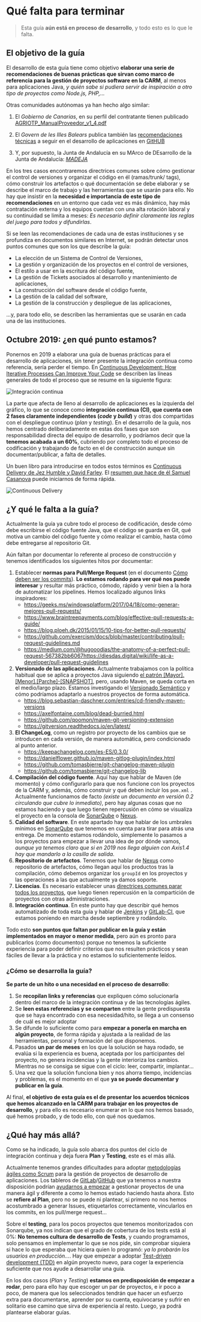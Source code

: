 # Qué falta para terminar
> Esta guía **aún está en proceso de desarrollo**,  y todo esto es lo que le falta.


## El objetivo de la guía
El desarrollo de esta guía tiene como objetivo **elaborar una serie de recomendaciones de buenas prácticas que sirvan como marco de referencia para la gestión de proyectos software en la CARM**, al menos para aplicaciones Java, *y quién sabe si pudiera servir de inspiración a otro tipo de proyectos como Node.js, PHP,...*

Otras comunidades autónomas ya han hecho algo similar:

1. El *Gobierno de Canarias*, en su perfil del contratante tienen publicado [AGRIOTP_ManualProveedor_v1_4.pdf](http://www.gobiernodecanarias.org/perfildelcontratante/apipublica/documento.html?documento=128468&anuncio=133460)

2. El *Govern de les Illes Balears* publica también las [recomendaciones técnicas](http://governib.github.io/) a seguir en el desarrollo de aplicaciones en [GitHUB](https://github.com/GovernIB/)

3. Y, por supuesto, la Junta de Andalucía en su MArco de DEsarrollo de la Junta de Andalucía: *[MADEJA](http://www.juntadeandalucia.es/servicios/madeja/contenido)* 


En los tres casos encontraremos directrices comunes sobre cómo gestionar el control de versiones y organizar el código en él (ramas/trunk/ tags), cómo construir los artefactos o qué documentación se debe elaborar y se describe el marco de trabajo y las herramientas que se usarán para ello. No hay que insistir en la **necesidad e importancia de este tipo de recomendaciones** en un entorno que cada vez es más dinámico, hay más contratación externa y los equipos cuentan con una alta rotación laboral y su continuidad se limita a meses: *Es necesario definir claramente las reglas del juego para todos y difundirlas*.


Si se leen las recomendaciones de cada una de estas instituciones y se profundiza en documentos similares en Internet, se podrán detectar unos puntos comunes que son los que describe la guía:

* La elección de un Sistema de Control de Versiones,
* La gestión y organización de los proyectos en el control de versiones,
* El estilo a usar en la escritura del código fuente,
* La gestión de Tickets asociados al desarrollo y mantenimiento de aplicaciones,
* La construcción del software desde el código fuente,
* La gestión de la calidad del software,
* La gestión de la construcción y despliegue de las aplicaciones,

...y, para todo ello, se describen las herramientas que se usarán en cada una de las instituciones.

## Octubre 2019: ¿en qué punto estamos?
Ponernos en 2019 a elaborar una guía de buenas prácticas para el desarrollo de aplicaciones, sin tener presente la integración continua como referencia, sería perder el tiempo. En [Continuous Development: How Iterative Processes Can Improve Your Code](https://deploybot.com/blog/continuous-development) se describen las líneas generales de todo el proceso que se resume en la siguiente figura:

![Integración continua](imagenes/TODO-02.png)

La parte que afecta de lleno al desarrollo de aplicaciones es la izquierda del gráfico, lo que se conoce como **integración continua (CI), que cuenta con 2 fases claramente independientes (*code* y *build*)** y otras dos compartidas con el despliegue continuo (*plan* y *testing*). En el desarrollo de la guía, nos hemos centrado deliberadamente en estas dos fases que son responsabilidad directa del equipo de desarrollo, y podríamos decir que la **tenemos acabada a un 60%**, cubriendo por completo todo el proceso de codificación y trabajando de facto en el de construcción aunque sin documentar/publicar, a falta de detalles.

Un buen libro para introducirse en todos estos términos es [Continuous Delivery de Jez Humble y David Farley](https://www.amazon.es/Continuous-Delivery-Deployment-Automation-Addison-Wesley/dp/0321601912/). El [resumen que hace de él Samuel Casanova](https://samuelcasanova.com/2017/12/resumen-continuous-delivery/) puede iniciarnos de forma rápida.

![Continuous Delivery](imagenes/TODO-01.jpg)

## ¿Y qué le falta a la guía?
Actualmente la guía ya cubre todo el proceso de codificación, desde cómo debe escribirse el código fuente Java, que el código se guarda en Git, qué motiva un cambio del código fuente y cómo realizar el cambio, hasta cómo debe entregarse al repositorio Git.

Aún faltan por documentar lo referente al proceso de construcción y tenemos identificados los siguientes hitos por documentar:

1. Establecer **normas para Pull/Merge Request** (en el documento [Cómo deben ser los commits](Guia-Commits.md)). **Lo estamos rodando para ver qué nos puede interesar** y resultar más práctico, cómodo, rápido y venir bien a la hora de automatizar los pipelines. Hemos localizado algunos links inspiradores:
    * https://geeks.ms/windowsplatform/2017/04/18/como-generar-mejores-pull-requests/
    * https://www.braintreepayments.com/blog/effective-pull-requests-a-guide/
    * https://blog.ploeh.dk/2015/01/15/10-tips-for-better-pull-requests/
    * https://github.com/exercism/docs/blob/master/contributing/pull-request-guidelines.md
    * https://medium.com/@hugooodias/the-anatomy-of-a-perfect-pull-request-567382bb6067https://diesdas.digital/wiki/life-as-a-developer/pull-request-guidelines 
1. **Versionado de las aplicaciones**. Actualmente trabajamos con la política habitual que se aplica a proyectos Java siguiendo [el patrón [Mayor].[Menor].[Parche]-[SNAPSHOT]](../Politicas-de-versionado.md), pero, usando Maven, se queda corta en el medio/largo plazo. Estamos investigando el [Versionado Semántico](https://semver.org/lang/es/) y cómo podríamos adaptarlo a nuestros proyectos de forma automática. 
    * https://blog.sebastian-daschner.com/entries/cd-friendly-maven-versions
    * https://axelfontaine.com/blog/dead-burried.html
    * https://github.com/qoomon/maven-git-versioning-extension
    * https://gitversion.readthedocs.io/en/latest/
1. **El ChangeLog**, como un registro por proyecto de los cambios que se introducen en cada versión, de manera automática, pero condicionado al punto anterior. 
    * https://keepachangelog.com/es-ES/0.3.0/
    * https://danielflower.github.io/maven-gitlog-plugin/index.html
    * https://github.com/tomasbjerre/git-changelog-maven-plugin
    * https://github.com/tomasbjerre/git-changelog-lib  
1. **Compilación del código fuente**. Aquí hay que hablar de Maven (de momento) y cómo configurarlo para que nos funcione con los proyectos de la CARM y, además, cómo construir y qué deben incluir los ```pom.xml``` . Actualmente funcionamos de facto *(existe un documento en versión 0.2 circulando que cubre lo inmediato)*, pero hay algunas cosas que no estamos haciendo y que luego tienen repercusión en cómo se visualiza el proyecto en la consola de [SonarQube](https://sonarqube.carm.es) o [Nexus](https://nexus.carm.es).
2. **Calidad del software**. En este apartado hay que hablar de los umbrales mínimos en [SonarQube](https://sonarqube.carm.es) que tenemos en cuenta para tirar para atrás una entrega. De momento estamos rodándolo, simplemente lo pasamos a los proyectos para empezar a llevar una idea de por dónde vamos, *aunque ya tenemos claro que si en 2019 nos llega alguien con Axis1.4 hay que mandarlo a la casilla de salida*. 
3. **Repositorio de artefactos**. Tenemos que hablar de [Nexus](https://nexus.carm.es) como repositorio de artefactos, cómo llegan aquí los productos tras la compilación, cómo debemos organizar los ```groupId``` en los proyectos y las operaciones a las que actualmente ya damos soporte.
4. **Licencias**. Es necesario establecer unas [directrices comunes parar todos los proyectos](https://www.barcelona.cat/digitalstandards/es/tech-sovereignty/0.1/public-administration/), que luego tienen repercusión en la compartición de proyectos con otras administraciones.
5. **Integración continua**. En este punto hay que describir qué hemos automatizado de toda esta guía y hablar de [Jenkins](https://jenkins.carm.es) y [GitLab-CI](https://gitlab.carm.es), que estamos poniendo en marcha desde septiembre y rodándolo.

Todo esto **son puntos que faltan por publicar en la guía y están implementados en mayor o menor medida**, pero aún es pronto para publicarlos (como documentos) porque no tenemos la suficiente experiencia para poder definir criterios que nos resulten prácticos y sean fáciles de llevar a la práctica y no estamos lo suficientemente leídos.

### ¿Cómo se desarrolla la guía?
**Se parte de un hito o una necesidad en el proceso de desarrollo**:
1. Se **recopilan links y referencias** que expliquen cómo solucionarla dentro del marco de la integración continua y de las tecnologías ágiles. 
2. Se **leen estas referencias y se comparten** entre la gente predispuesta que se haya encontrado con esa necesidad/hito, se llega a un consenso de cuál es mejor adoptar
3. Se difunde lo suficiente como para **empezar a ponerla en marcha en algún proyecto**, de forma rápida y ajustada a la realidad de las herramientas,  personal y formación del que disponemos.
4. Pasados **un par de meses** en los que la solución se haya rodado, se evalúa si la experiencia es buena, aceptada por los participantes del proyecto, no genera incidencias y la gente interioriza los cambios. Mientras no se consiga se sigue con el ciclo: leer, compartir, implantar...
5. Una vez que la solución funciona bien y nos ahorra tiempo, incidencias y problemas, es el momento en el que **ya se puede documentar y publicar en la guía**. 

Al final, **el objetivo de esta guía es el de presentar los acuerdos técnicos que hemos alcanzado en la CARM para trabajar en los proyectos de desarrollo**, y para ello es necesario enumerar en lo que nos hemos basado, qué hemos probado, y de todo ello, con qué nos quedamos. 

## ¿Qué hay más allá?
Como se ha indicado, la guía solo abarca dos puntos del ciclo de integración continua y deja fuera  **Plan** y **Testing**, este es el más allá.

Actualmente tenemos grandes dificultades para adoptar [metodologías ágiles como Scrum](https://samuelcasanova.com/category/scrum/) para la gestión de proyectos de desarrollo de aplicaciones. Los tableros de [GitLab](https://about.gitlab.com/product/issueboard/)/[GitHub](https://help.github.com/es/articles/about-project-boards) que ya tenemos a nuestra disposición podrían [ayudarnos a empezar](https://www.artansoft.com/2017/11/gestion-de-tareas-gitlab/) a gestionar proyectos de una manera ágil y diferente a como lo hemos estado haciendo hasta ahora. Esto se **refiere al  Plan**, pero no se puede ni plantear, si primero no nos hemos acostumbrado a generar Issues, etiquetarlos correctamente, vincularlos en los commits, en los pull/merge request...

Sobre el **testing**, para los pocos proyectos que tenemos monitorizados con Sonarqube, ya nos indican que el grado de cobertura de los tests está al 0%: **No tenemos cultura de desarrollo de Tests**, y cuando programamos, solo pensamos en implementar lo que se nos pide, sin comprobar siquiera si hace lo que esperaba que hiciera quien lo programó: *ya lo probarán los usuarios en producción...*. Hay que empezar a adoptar [Test-driven development (TDD)](https://es.wikipedia.org/wiki/Desarrollo_guiado_por_pruebas) en algún proyecto nuevo, para coger la experiencia suficiente que nos ayude a desarrollar una guía.

En los dos casos (*Plan* y *Testing*) **estamos en predisposición de empezar a rodar**, pero para ello hay que escoger un par de proyectos, e ir poco a poco, de manera que los seleccionados tendrán que hacer un esfuerzo extra para documentarse, aprender por su cuenta, equivocarse y sufrir en solitario ese camino que sirva de experiencia al resto. Luego, ya podrá plantearse elaborar guías.
